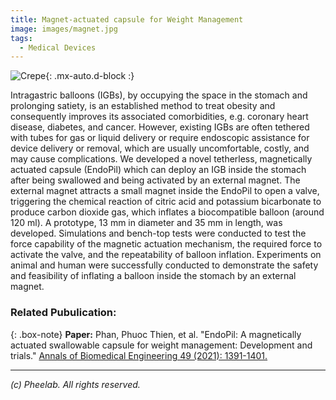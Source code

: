 ```yaml
---
title: Magnet-actuated capsule for Weight Management
image: images/magnet.jpg
tags:
  - Medical Devices
---
```

![Crepe](https://pheelab.github.io/images/magnet.jpg){: .mx-auto.d-block :}

Intragastric balloons (IGBs), by occupying the space in the stomach and prolonging satiety, is an established method to treat obesity and consequently improves its associated comorbidities, e.g. coronary heart disease, diabetes, and cancer. However, existing IGBs are often tethered with tubes for gas or liquid delivery or require endoscopic assistance for device delivery or removal, which are usually uncomfortable, costly, and may cause complications. We developed a novel tetherless, magnetically actuated capsule (EndoPil) which can deploy an IGB inside the stomach after being swallowed and being activated by an external magnet. The external magnet attracts a small magnet inside the EndoPil to open a valve, triggering the chemical reaction of citric acid and potassium bicarbonate to produce carbon dioxide gas, which inflates a biocompatible balloon (around 120 ml). A prototype, 13 mm in diameter and 35 mm in length, was developed. Simulations and bench-top tests were conducted to test the force capability of the magnetic actuation mechanism, the required force to activate the valve, and the repeatability of balloon inflation. Experiments on animal and human were successfully conducted to demonstrate the safety and feasibility of inflating a balloon inside the stomach by an external magnet. 



### Related Pubulication: 

{: .box-note}
**Paper:** Phan, Phuoc Thien, et al. "EndoPil: A magnetically actuated swallowable capsule for weight management: Development and trials." [Annals of Biomedical Engineering 49 (2021): 1391-1401.](https://doi.org/10.1007/s10439-020-02692-w)

[//]: # (**Paper:** Do, Thanh Nho, et al. "A magnetic soft endoscopic capsule for non-surgical overweight and obese treatments."  [2016 IEEE/RSJ International Conference on Intelligent Robots and Systems &#40;IROS&#41;. IEEE, 2016.]&#40;https://doi.org/10.1109/IROS.2016.7759372&#41;)

[//]: # ()
[//]: # (**Paper:** Do, Thanh Nho, et al. "A magnetic soft endoscopic capsule-inflated intragastric balloon for weight management."  [Scientific reports 6.1 &#40;2016&#41;: 39486.]&#40;https://www.nature.com/articles/srep39486&#41;)

[//]: # ()
[//]: # (**Paper:** Do, Thanh Nho, et al. "Development and Testing of a Magnetically Actuated Capsule Endoscopy for Obesity Treatment."  [PloS one 11.1 &#40;2016&#41;: e0148035.]&#40;https://doi.org/10.1371/journal.pone.0148035&#41;)

[//]: # (---)

[//]: # (## Gallery)

[//]: # (![Ex-vivo test setup]&#40;https://pheelab.github.io/images/ex-vivo.jpg&#41;)

[//]: # (<center>Figure: Ex-vivo test setup. </center>)


---
*(c)  Pheelab. All rights reserved.*
